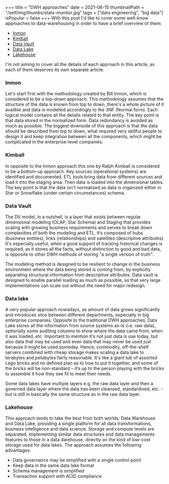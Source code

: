 +++
title = "DWH approaches"
date = 2021-06-15
thumbnailPath = "/self/img/thumbs/stats-monitor.jpg"
tags = ["data engineering", "big data"]
isPopular = false
+++
With this post I'd like to cover some well-know approaches to data-warehousing in order to have a brief overview of them: 
- [Inmon](#Inmon)
- [Kimball](#Kimball)
- [Data Vault](#Data-Vault)
- [Data Lake](#Data-Lake)
- [Lakehouse](#Lakehouse)

I'm not aiming to cover all the details of each approach in this article, as each of them deserves its own separate article.

### Inmon 
Let's start first with the methodology created by Bill Inmon, which is considered to be a top-down approach.
This methodology assumes that the structure of the data is known from top to down, there's a whole picture of it availble
 and data is modelled accordingly to the 3NF (Normal form).
Each logical model contains all the details related to that entity. The key point is that data stored in the normalized form.
Data redundancy is avoided as much as possible.
The biggest downside of this approach is that the data should be described from top to down, what required very skillful people
to design it and keep integration between all the components, which might be complicated in the enterprise-level companies.

### Kimball
In opposite to the Inmon approach this one by Ralph Kimball is considered to be a bottom-up approach.
Key sources (operational systems) are identified and documented.
ETL tools bring data from different sources and load it into the staging area.
Then data is loaded into the dimensional tables. The key point is that the data isn't normalized as data is organized 
either in Star or Snowflake (under certain circumstances) schema.

### Data Vault
The DV model, in a nutshell, is a layer that exists between regular dimensional modeling (OLAP, Star Schema) and 
Staging that provides scaling with growing business requirements and serves to break down complexities of both the modeling and ETL.
It’s composed of hubs (business entities), links (relationships) and satellites (descriptive attributes)
It's especially useful, when a good support of tracking historical changes is required, as it stores all the facts,
without distinction to good and bad data, is opposite to other DWH methods of storing "a single version of truth".

The modeling method is designed to be resilient to change in the business environment
where the data being stored is coming from, by explicitly separating structural information from descriptive attributes.
Data vault is designed to enable parallel loading as much as possible, so that very large implementations can
scale out without the need for major redesign.

### Data lake
A very popular approach nowadays, as amount of data grows significantly and introduces silos between different departments,
especially in big enterprise companies.
Opposite to the traditional DWH approaches, Data Lake stores all the information from source systems as-is (i.e. raw data),
optionally some auditing columns to show where the data came from, when it was loaded, etc.
Important to mention it's not just data is use today, but also data that may be used and even data that may never be used just
because it might be used someday.
Hence, commodity, off-the-shelf servers combined with cheap storage makes scaling a data lake to terabytes and petabytes fairly reasonable.
It's like a giant tub of assorted Lego bricks and no defined plan as to how to put it together,
and some of the bricks will be non-standard – it’s up to the person playing with the bricks to assemble it how they see fit to meet their needs.

Some data lakes have multiple layers e.g. the raw data layer and then a governed data layer where the data has been cleansed, 
standardised, etc. - but is still in basically the same structure as in the raw data layer.

### Lakehouse
This approach tends to take the best from both worlds: Data Warehouse and Data Lake, providing a single platform
for all data transformations, business intelligence and data science.
Storage and compute levels are separated, implementing similar data structures and data managements features to those in a data darehouse,
directly on the kind of low-cost storage used for data lakes.
The approach assumes the following advantages:
- Data governance may be simplified with a single control point
- Keep data in the same data lake format
- Schema management is simplified
- Transaction support with ACID compliance